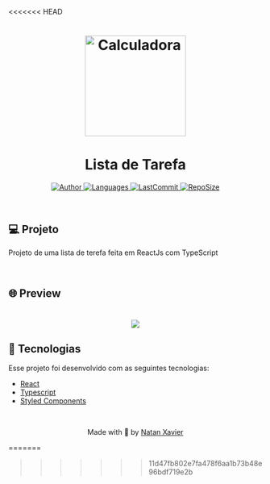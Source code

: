 <<<<<<< HEAD
<h1 align="center">
  <img alt="Calculadora" title="#delicinha" src="github/logo.png" width="200px"/>
</h1>

<h1 align="center">Lista de Tarefa</h1>

<p align="center">
  <a href="https://github.com/nataxaa">
    <img alt="Author" src="https://img.shields.io/badge/author-nataxaa-33A1F2?style=flat-square">
  </a>

  <a href="#">
    <img alt="Languages" src="https://img.shields.io/github/languages/count/nataxaa/Lista_de_Tarefa-reactjs?color=33A1F2&style=flat-square">
  </a>

  <a href="https://github.com/nataxaa/BarberShop/commits/master">
    <img alt="LastCommit" src="https://img.shields.io/github/last-commit/nataxaa/Lista_de_Tarefa-reactjs?color=33A1F2&style=flat-square">
  </a>

  <a href="#">
    <img alt="RepoSize" src="https://img.shields.io/github/repo-size/nataxaa/Lista_de_Tarefa-reactjs?color=33A1F2&style=flat-square">
  </a>

</p>

<br />

## 💻 Projeto

Projeto de uma lista de terefa feita em ReactJs com TypeScript

<br />

## 🌐 Preview

<h1 align="center">
    <img src="github/lista.png"/>
    
</h1>

## 🚀 Tecnologias

Esse projeto foi desenvolvido com as seguintes tecnologias:

- [React](https://reactjs.org)
- [Typescript](https://www.typescriptlang.org/)
- [Styled Components](https://styled-components.com/)



<br />



<p align="center">
  Made with 💙 by <a href="https://www.linkedin.com/in/natan-xavier-a266a0228/"> Natan Xavier </a>
</p>
=======

>>>>>>> 11d47fb802e7fa478f6aa1b73b48e96bdf719e2b
